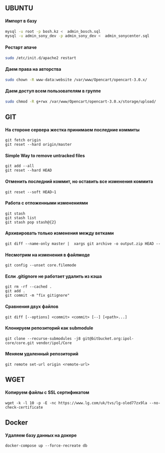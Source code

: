 ## UBUNTU
#### Импорт в базу
```bash
mysql -u root -p bosh.kz <  admin_bosch.sql
mysql -u admin_sony_dev -p admin_sony_dev <  admin_sonycenter.sql
```

#### Рестарт апаче
```bash
sudo /etc/init.d/apache2 restart
```

#### Даем права на авторства
```bash
sudo chown -R www-data:website /var/www/Opencart/opencart-3.0.x/
```


#### Даем доступ всем пользователям в группе
```bash
sudo chmod -R g+rwx /var/www/Opencart/opencart-3.0.x/storage/upload/
```


## GIT
#### На стороне сервера жестка принимаем последние коммиты
```git
git fetch origin
git reset --hard origin/master
```

#### Simple Way to remove untracked files
```
git add --all
git reset --hard HEAD
```

#### Отменить последний коммит, но оставить все изменения коммита
```
git reset --soft HEAD~1
```

#### Работа с отложенными изменениями
```
git stash
git stash list
git stash pop stash@{2}
```

#### Архивировать только изменения между ветками
```
git diff --name-only master |  xargs git archive -o output.zip HEAD --
```

#### Несмотрим на изменения в файлмоде
```
git config --unset core.filemode
```

#### Если .gitignore не работает удалить из кэша
```
git rm -rf --cached .
git add .
git commit -m "fix gitignore"
```

#### Сравнения двух файлов
```
git diff [--options] <commit> <commit> [--] [<path>...]
```

#### Клонируем репозиторий как submodule
```
git clone --recurse-submodules -j8 git@bitbucket.org:ipol-core/core.git vendor/ipol/Core
```

#### Меняем удаленный репозиторий
```
git remote set-url origin <remote-url>
```

## WGET
#### Копируем файлы с SSL сертификатом
```
wget -k -l 10 -p -E -nc https://www.lg.com/uk/tvs/lg-oled77zx9la --no-check-certificate
```


## Docker
#### Удаляем базу данных на докере
```
docker-compose up --force-recreate db
```
